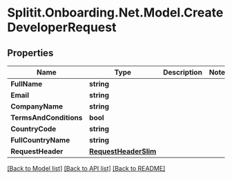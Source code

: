 # Splitit.Onboarding.Net.Model.CreateDeveloperRequest

## Properties

Name | Type | Description | Notes
------------ | ------------- | ------------- | -------------
**FullName** | **string** |  | 
**Email** | **string** |  | 
**CompanyName** | **string** |  | 
**TermsAndConditions** | **bool** |  | 
**CountryCode** | **string** |  | 
**FullCountryName** | **string** |  | 
**RequestHeader** | [**RequestHeaderSlim**](RequestHeaderSlim.md) |  | 

[[Back to Model list]](../README.md#documentation-for-models) [[Back to API list]](../README.md#documentation-for-api-endpoints) [[Back to README]](../README.md)

